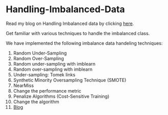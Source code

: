 # Handling-Imbalanced-Data

Read my blog on Handling Imbalanced data by clicking [here](https://medium.com/@tarun.k0/10-techniques-to-deal-with-imbalanced-classes-in-machine-learning-bc84548cd2d3).

Get familiar with various techniques to handle the imbalanced class.

We have implemented the following imbalance data handeling techniques:

1. Random Under-Sampling
2. Random Over-Sampling
3. Random under-sampling with imblearn
4. Random over-sampling with imblearn
5. Under-sampling: Tomek links
6. Synthetic Minority Oversampling Technique (SMOTE)
7. NearMiss
8. Change the performance metric
9. Penalize Algorithms (Cost-Sensitive Training)
10. Change the algorithm
11. [Blog](https://medium.com/@tarun.k0/10-techniques-to-deal-with-imbalanced-classes-in-machine-learning-bc84548cd2d3)
